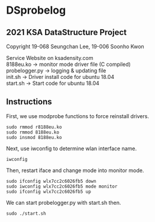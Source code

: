 # DSprobelog
## 2021 KSA DataStructure Project
Copyright 19-068 Seungchan Lee, 19-006 Soonho Kwon  

Service Website on ksadensity.com  
8188eu.ko -> monitor mode driver file (C compiled)  
probelogger.py -> logging & updating file  
init.sh -> Driver install code for ubuntu 18.04  
start.sh -> Start code for ubuntu 18.04

## Instructions
First, we use modprobe functions to force reinstall drivers.  
~~~sudo lsmod | grep 8188  
sudo rmmod r8188eu.ko  
sudo rmmod 8188eu.ko  
sudo insmod 8188eu.ko  
~~~
Next, use iwconfig to determine wlan interface name.  
~~~
iwconfig
~~~
Then, restart iface and change mode into monitor mode.  
~~~
sudo ifconfig wlx7cc2c6026fb5 down  
sudo iwconfig wlx7cc2c6026fb5 mode monitor  
sudo ifconfig wlx7cc2c6026fb5 up  
~~~
We can start probelogger.py with start.sh then.  
~~~
sudo ./start.sh  
~~~
